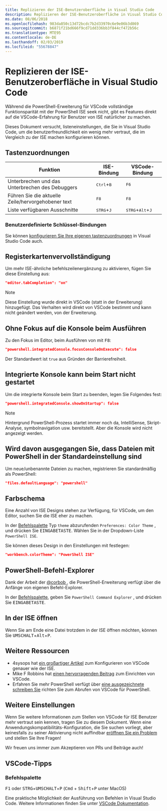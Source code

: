 ```yaml
---
title: Replizieren der ISE-Benutzeroberfläche in Visual Studio Code
description: Replizieren der ISE-Benutzeroberfläche in Visual Studio Code
ms.date: 08/06/2018
ms.openlocfilehash: 983da850c13d72bcdc7b2d33970c6e9e06b3d869
ms.sourcegitcommit: b6871f21bd666f9cd71dd336bb3f844cf472b56c
ms.translationtype: MTE95
ms.contentlocale: de-DE
ms.lasthandoff: 02/03/2019
ms.locfileid: "55678847"
---
```

# <a name="how-to-replicate-the-ise-experience-in-visual-studio-code"></a>Replizieren der ISE-Benutzeroberfläche in Visual Studio Code

Während die PowerShell-Erweiterung für VSCode vollständige Funktionsparität mit der PowerShell ISE seek nicht, gibt es Features direkt auf die VSCode-Erfahrung für Benutzer von ISE natürlicher zu machen.

Dieses Dokument versucht, listeneinstellungen, die Sie in Visual Studio Code, um die benutzerfreundlichkeit ein wenig mehr vertraut, die im Vergleich zu der ISE machen konfigurieren können.

## <a name="key-bindings"></a>Tastenzuordnungen

| Funktion                              | ISE-Bindung                  | VSCode-Bindung                              |
| ----------------                      | -----------                  | --------------                              |
| Unterbrechen und das Unterbrechen des Debuggers          | <kbd>Ctrl</kbd>+<kbd>B</kbd> | <kbd>F6</kbd>                               |
| Führen Sie die aktuelle Zeile/hervorgehobener text | <kbd>F8</kbd>                | <kbd>F8</kbd>                               |
| Liste verfügbaren Ausschnitte               | <kbd>STRG</kbd>+<kbd>J</kbd> | <kbd>STRG</kbd>+<kbd>Alt</kbd>+<kbd>J</kbd> |

### <a name="custom-key-bindings"></a>Benutzerdefinierte Schlüssel-Bindungen

Sie können [konfigurieren Sie Ihre eigenen tastenzuordnungen](https://code.visualstudio.com/docs/getstarted/keybindings#_custom-keybindings-for-refactorings) in Visual Studio Code auch.

## <a name="tab-completion"></a>Registerkartenvervollständigung

Um mehr ISE-ähnliche befehlszeilenergänzung zu aktivieren, fügen Sie diese Einstellung aus:

```json
"editor.tabCompletion": "on"
```

> [!NOTE]
> Diese Einstellung wurde direkt in VSCode (statt in der Erweiterung) hinzugefügt. Das Verhalten wird direkt von VSCode bestimmt und kann nicht geändert werden, von der Erweiterung.

## <a name="no-focus-on-console-when-executing"></a>Ohne Fokus auf die Konsole beim Ausführen

Zu den Fokus im Editor, beim Ausführen von mit <kbd>F8</kbd>:

```json
"powershell.integratedConsole.focusConsoleOnExecute": false
```

Der Standardwert ist `true` aus Gründen der Barrierefreiheit.

## <a name="dont-start-integrated-console-on-startup"></a>Integrierte Konsole kann beim Start nicht gestartet

Um die integrierte Konsole beim Start zu beenden, legen Sie Folgendes fest:

```json
"powershell.integratedConsole.showOnStartup": false
```

> [!NOTE]
> Hintergrund PowerShell-Prozess startet immer noch da, IntelliSense, Skript-Analyse, symbolnavigation usw. bereitstellt. Aber die Konsole wird nicht angezeigt werden.

## <a name="assume-files-are-powershell-by-default"></a>Wird davon ausgegangen Sie, dass Dateien mit PowerShell in der Standardeinstellung sind

Um neue/unbenannte Dateien zu machen, registrieren Sie standardmäßig als PowerShell:

```json
"files.defaultLanguage": "powershell"
```

## <a name="color-scheme"></a>Farbschema

Eine Anzahl von ISE Designs stehen zur Verfügung, für VSCode, um den Editor, suchen Sie die ISE eher zu machen.

In der [Befehlspalette] Typ `theme` abzurufenden `Preferences: Color Theme` , und drücken Sie <kbd>EINGABETASTE</kbd>.
Wählen Sie in der Dropdown-Liste `PowerShell ISE`.

Sie können dieses Design in den Einstellungen mit festlegen:

```json
"workbench.colorTheme": "PowerShell ISE"
```

## <a name="powershell-command-explorer"></a>PowerShell-Befehl-Explorer

Dank der Arbeit der [ @corbob ](https://github.com/corbob), die PowerShell-Erweiterung verfügt über die Anfänge von eigenen Befehl-Explorer.

In der [Befehlspalette], geben Sie `PowerShell Command Explorer` , und drücken Sie <kbd>EINGABETASTE</kbd>.

## <a name="open-in-the-ise"></a>In der ISE öffnen

Wenn Sie am Ende eine Datei trotzdem in der ISE öffnen möchten, können Sie <kbd>UMSCHALT</kbd>+<kbd>Alt</kbd>+<kbd>P</kbd>.

## <a name="other-resources"></a>Weitere Ressourcen

- 4sysops hat [ein großartiger Artikel](https://4sysops.com/archives/make-visual-studio-code-look-and-behave-like-powershell-ise/) zum Konfigurieren von VSCode genauer wie der ISE.
- Mike F Robbins hat [einen hervorragenden Beitrag](https://mikefrobbins.com/2017/08/24/how-to-install-visual-studio-code-and-configure-it-as-a-replacement-for-the-powershell-ise/) zum Einrichten von VSCode.
- Erfahren Sie mehr PowerShell verfügt über [eine ausgezeichnete schreiben Sie](https://www.learnpwsh.com/setup-vs-code-for-powershell/) richten Sie zum Abrufen von VSCode für PowerShell.

## <a name="more-settings"></a>Weitere Einstellungen

Wenn Sie weitere Informationen zum Stellen von VSCode für ISE Benutzer mehr vertraut sein kennen, tragen Sie zu diesem Dokument. Wenn eine Anwendungskompatibilitäts-Konfiguration, die Sie suchen vorliegt, aber keinesfalls zu seiner Aktivierung nicht auffindbar [eröffnen Sie ein Problem](https://github.com/PowerShell/vscode-powershell/issues/new/choose) und stellen Sie Ihre Fragen!

Wir freuen uns immer zum Akzeptieren von PRs und Beiträge auch!

## <a name="vscode-tips"></a>VSCode-Tipps

### <a name="command-palette"></a>Befehlspalette

<kbd>F1</kbd> oder <kbd>STRG</kbd>+<kbd>UMSCHALT</kbd>+<kbd>P</kbd> (<kbd>Cmd</kbd> + <kbd> Shift</kbd>+<kbd>P</kbd> unter MacOS)

Eine praktische Möglichkeit der Ausführung von Befehlen in Visual Studio Code.
Weitere Informationen finden Sie unter [VSCode Dokumentation](https://code.visualstudio.com/docs/getstarted/userinterface#_command-palette).

[Befehlspalette]: #command-palette

